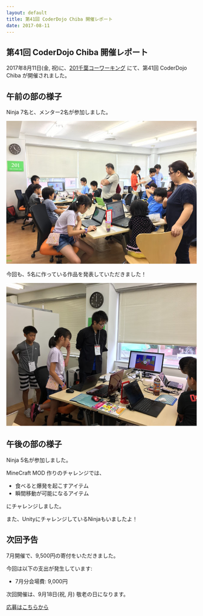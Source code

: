 ```yaml
---
layout: default
title: 第41回 CoderDojo Chiba 開催レポート
date: 2017-08-11
---
```


## 第41回 CoderDojo Chiba 開催レポート

2017年8月11日(金, 祝)に、[201千葉コーワーキング](http://chiba-coworking.com/) にて、第41回 CoderDojo Chiba が開催されました。

## 午前の部の様子

Ninja 7名と、メンター2名が参加しました。

![photo1](./41/scratch.jpg)

今回も、5名に作っている作品を発表していただきました！

![photo2](./41/scratch2.jpg)

## 午後の部の様子

Ninja 5名が参加しました。


MineCraft MOD 作りのチャレンジでは、

- 食べると爆発を起こすアイテム
- 瞬間移動が可能になるアイテム

にチャレンジしました。

また、UnityにチャレンジしているNinjaもいましたよ！


## 次回予告

7月開催で、9,500円の寄付をいただきました。

今回は以下の支出が発生しています:

- 7月分会場費: 9,000円

次回開催は、9月18日(祝, 月) 敬老の日になります。

<a href="https://goo.gl/forms/6BCB8jzTkYpO6DEv1" target="_blank">応募はこちらから</a>
